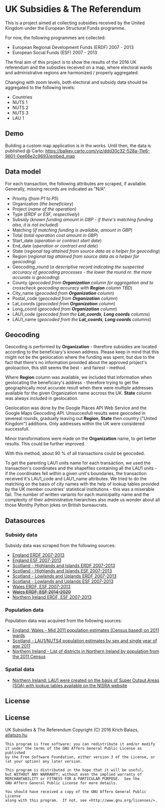 # UK Subsidies & The Referendum

This is a project aimed at collecting subsidies received by the United Kingdom under the European Structural Funds programme.

For now, the following programmes are collected:

* European Regional Development Funds (ERDF) 2007 - 2013
* European Social Funds (ESF) 2007 - 2013

The final aim of this project is to show the results of the 2016 UK referendum and the subsidies received on a map, where electoral wards and administrative regions are harmonized / properly aggregated.

Changing with zoom levels, both electoral and subsidy data should be aggregated to the following levels:

* Countries
* NUTS 1
* NUTS 2
* NUTS 3
* LAU 1

## Demo

Building a custom map application is in the works. Until then, the data is published @ Carto:
https://balkey.carto.com/viz/ddd30c32-528a-11e6-9801-0ee66e2c9693/embed_map

## Data model

For each transaction, the following attributes are scraped, if available. Generally, missing records are indicated as "N/A".

* Priority (*from P1 to P5*)
* Organization (*the beneficiary*)
* Project (*name of the operation*)
* Type (*ERDF or ESF, respectively*)
* Subsidy (*known funding amount in GBP - if there's matching funding also, it is not included*)
* Matching (*if matching funding is available, amount in GBP*)
* Total (*total operation cost amount in GBP*)
* Start_date (*operation or contract start date*)
* End_date (*operation or contract end date*)
* State (*regional tag attained from source data as a helper for geocoding*)
* Region (*regional tag attained from source data as a helper for geocoding*)
* Geocoding_round (*a descriptive record indicating the suspected accuracy of geocoding processes - the lower the round nr. the more accurate is geocoding*)
* County (*geocoded from __Organization__ column for aggregation and to crosscheck geocoding accuracy with __Region__ column TBD*)
* City_name (*geocoded from __Organization__ column*)
* Postal_code (*geocoded from __Organization__ column*)
* Lat_coords (*geocoded from __Organization__ column*)
* Long_coord (*geocoded from __Organization__ column*)
* LAU1_code (*geocoded from the __Lat_coords__, __Long coords__ columns*)
* LAU1_name (*geocoded from the __Lat_coords__, __Long coords__ columns*)

## Geocoding

Geocoding is performed by **Organization** - therefore subsidies are located according to the beneficiary's known address. Please keep in mind that this might not be the geolocation where the funding was spent, but due to the fact that there's no information provided about the approved project's geoloaction, this still seems the best - and fairest - method.

Where **Region** column was available, we included that information when geolocating the beneficiary's address - therefore trying to get the geographically most accurate result when there were multiple addresses available for the given Organization name accross the UK. **State** column was always included in geolocation.

Geolocation was done by the Google Places API Web Service and the Google Maps Geocoding API. Unsuccesfull results were geocoded in severeal rounds, gradually leaving out **Region**, **State** then country ("United Kingdom") additions. Only addresses within the UK were considered successfull.

Minor transformations were made on the **Organization** name, to get better results. This could be further improved.

With this method, about 90 % of all transactions could be geocoded.

To get the parenting LAU1 units name for each transaction, we used the transaction's coordinates and the shapefiles containing all the LAU1 units - if the coordinates fell within a given unit's boundaries, the transaction received it's LAU1_code and LAU1_name attributes. We tried to do the matching on the basis of city names with the help of lookup tables provided by the UK member countries' statistical institutions - this was a miserable fail. The number of written variants for each municipality name and the complexity of their administrative hierarchies also made us wonder about all those Monthy Python jokes on British bureaucrats.

## Datasources

### Subsidy data

Subsidy data was scraped from the following sources:

* <a href="https://www.gov.uk/guidance/erdf-programmes-progress-and-achievements" target="_blank">England ERDF 2007-2013</a>
* <a href="https://www.gov.uk/government/collections/esf-funding-allocations-2007-to-2013" target="_blank">England ESF 2007-2013</a>
* <a href="http://www.gov.scot/Topics/Business-Industry/support/17404/StructuralFunds2007-201/17404/HIERDFJuly2013" target="_blank">Scotland - Highlands and Islands ERDF 2007-2013</a>
* <a href="http://www.gov.scot/Topics/Business-Industry/support/17404/StructuralFunds2007-201/17404/HIESFJuly2013" target="_blank">Scotland - Highlands and Islands ESF 2007-2013</a>
* <a href="http://www.gov.scot/Topics/Business-Industry/support/17404/StructuralFunds2007-201/17405/LUPSERDFPojectsJul2013" target="_blank">Scotland - Lowlands and Uplands ERDF 2007-2013</a>
* <a href="http://www.gov.scot/Topics/Business-Industry/support/17404/StructuralFunds2007-201/17405/LUPSESFProjectsJul13" target="_blank">Scotland - Lowlands and Uplands ESF 2007-2013</a>
* <a href="http://gov.wales/funding/eu-funds/previous/searchprojects/?lang=en" target="_blank">Wales ERDF, ESF 2007-2013</a>
* <a href="http://gov.wales/funding/eu-funds/2014-2020/looking/approved-projects/?lang=en" target="_blank">~~Wales ERDF, ESF 2014-2020~~</a>
* <a href="http://successes.eugrants.org/default.aspx" target="_blank">Northern Ireland ERDF, ESF 2007-2013</a>

### Population data

Population data was acquired from the following sources:

* <a href="https://www.ons.gov.uk/peoplepopulationandcommunity/populationandmigration/populationestimates/datasets/wardlevelmidyearpopulationestimatesexperimental" target="_blank">England, Wales - Mid 2011 population estimates (Census based) on 2011 wards</a>
* <a href="http://www.nrscotland.gov.uk/statistics-and-data/statistics/statistics-by-theme/population/population-estimates/special-area-population-estimates/nuts-population-estimates" target="_blank">Scotland - LAU1/NUTS4 population estimates by sex and single year of age 2011</a>
* <a href="https://en.wikipedia.org/wiki/List_of_districts_in_Northern_Ireland_by_population" target="_blank">Northern Ireland - List of districts in Northern Ireland by population from the 2011 Census</a>

### Spatial data

* <a href="http://www.nisra.gov.uk/geography/SOA.htm" target="_blank">Northern Ireland: LAU1 were created on the basis of Super Output Areas (SOA) with lookup tables available on the NISRA website</a>

## License

## License

UK Subsidies & The Referendum
Copyright (C) 2016 Krich Balazs, [atlatszo.hu](https://atlatszo.hu)

    This program is free software: you can redistribute it and/or modify
    it under the terms of the GNU Affero General Public License as published
    by the Free Software Foundation, either version 3 of the License, or
    (at your option) any later version.

    This program is distributed in the hope that it will be useful,
    but WITHOUT ANY WARRANTY; without even the implied warranty of
    MERCHANTABILITY or FITNESS FOR A PARTICULAR PURPOSE.  See the
    GNU Affero General Public License for more details.

    You should have received a copy of the GNU Affero General Public License
    along with this program.  If not, see <http://www.gnu.org/licenses/>.

